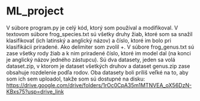 # ML_project
V súbore program.py je celý kód, ktorý som používal a modifikoval.
V textovom súbore frog_species.txt sú všetky druhy žiab, ktoré som sa snažil klasifikovať (ich latinský a anglický názov) a číslo, ktoré im bolo pri klasifikácii priradené. Ako delimiter som zvolil +. V súbore frog_genus.txt sú zase všetky rody žiab a k nim priradené číslo, ktoré im model dal (na konci je anglický názov jedného zástupcu).
Sú dva datasety, jeden sa volá dataset.zip, v ktorom je dataset všetkých druhov a dataset genus.zip zase obsahuje rozdelenie podľa rodov. Oba datasety boli príliš veľké na to, aby som ich sem uploadol, takže som sú dostupné na disku:
https://drive.google.com/drive/folders/1rOc0CpA35m1MTNVEA_oX56DzN-KBxs75?usp=drive_link
